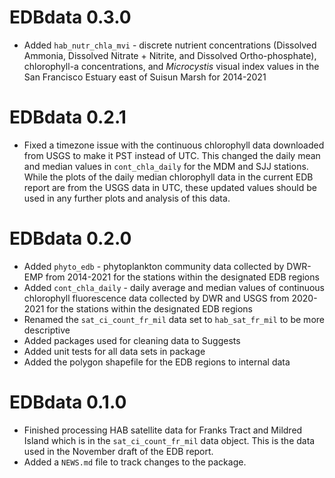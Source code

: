 # EDBdata 0.3.0

* Added `hab_nutr_chla_mvi` - discrete nutrient concentrations (Dissolved Ammonia, Dissolved Nitrate + Nitrite, and Dissolved Ortho-phosphate), chlorophyll-a concentrations, and *Microcystis* visual index values in the San Francisco Estuary east of Suisun Marsh for 2014-2021

# EDBdata 0.2.1

* Fixed a timezone issue with the continuous chlorophyll data downloaded from USGS to make it PST instead of UTC. This changed the daily mean and median values in `cont_chla_daily` for the MDM and SJJ stations. While the plots of the daily median chlorophyll data in the current EDB report are from the USGS data in UTC, these updated values should be used in any further plots and analysis of this data.

# EDBdata 0.2.0

* Added `phyto_edb` - phytoplankton community data collected by DWR-EMP from 2014-2021 for the stations within the designated EDB regions
* Added `cont_chla_daily` - daily average and median values of continuous chlorophyll fluorescence data collected by DWR and USGS from 2020-2021 for the stations within the designated EDB regions
* Renamed the `sat_ci_count_fr_mil` data set to `hab_sat_fr_mil` to be more descriptive
* Added packages used for cleaning data to Suggests
* Added unit tests for all data sets in package
* Added the polygon shapefile for the EDB regions to internal data

# EDBdata 0.1.0

* Finished processing HAB satellite data for Franks Tract and Mildred Island which is in the `sat_ci_count_fr_mil` data object. This is the data used in the November draft of the EDB report.
* Added a `NEWS.md` file to track changes to the package.
